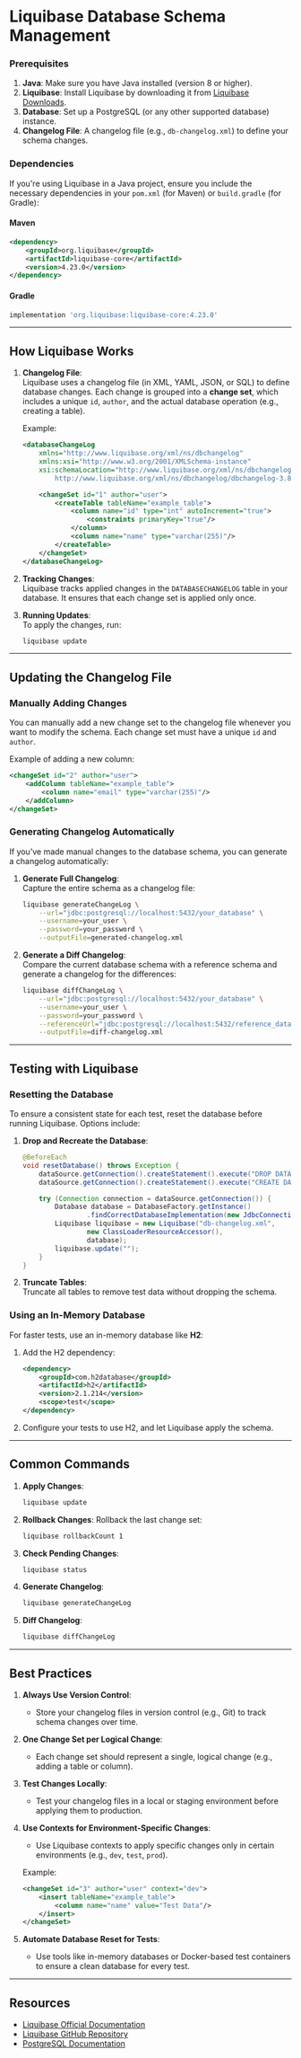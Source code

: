  
# **Liquibase Database Schema Management**
 
### **Prerequisites**
1. **Java**: Make sure you have Java installed (version 8 or higher).
2. **Liquibase**: Install Liquibase by downloading it from [Liquibase Downloads](https://www.liquibase.org/download).
3. **Database**: Set up a PostgreSQL (or any other supported database) instance.
4. **Changelog File**: A changelog file (e.g., `db-changelog.xml`) to define your schema changes.

### **Dependencies**
If you're using Liquibase in a Java project, ensure you include the necessary dependencies in your `pom.xml` (for Maven) or `build.gradle` (for Gradle):

#### Maven
```xml
<dependency>
    <groupId>org.liquibase</groupId>
    <artifactId>liquibase-core</artifactId>
    <version>4.23.0</version>
</dependency>
```

#### Gradle
```gradle
implementation 'org.liquibase:liquibase-core:4.23.0'
```

---

## **How Liquibase Works**

1. **Changelog File**:  
   Liquibase uses a changelog file (in XML, YAML, JSON, or SQL) to define database changes. Each change is grouped into a **change set**, which includes a unique `id`, `author`, and the actual database operation (e.g., creating a table).

   Example:
   ```xml
   <databaseChangeLog
       xmlns="http://www.liquibase.org/xml/ns/dbchangelog"
       xmlns:xsi="http://www.w3.org/2001/XMLSchema-instance"
       xsi:schemaLocation="http://www.liquibase.org/xml/ns/dbchangelog
           http://www.liquibase.org/xml/ns/dbchangelog/dbchangelog-3.8.xsd">

       <changeSet id="1" author="user">
           <createTable tableName="example_table">
               <column name="id" type="int" autoIncrement="true">
                   <constraints primaryKey="true"/>
               </column>
               <column name="name" type="varchar(255)"/>
           </createTable>
       </changeSet>
   </databaseChangeLog>
   ```

2. **Tracking Changes**:  
   Liquibase tracks applied changes in the `DATABASECHANGELOG` table in your database. It ensures that each change set is applied only once.

3. **Running Updates**:  
   To apply the changes, run:
   ```bash
   liquibase update
   ```

---

## **Updating the Changelog File**

### **Manually Adding Changes**
You can manually add a new change set to the changelog file whenever you want to modify the schema. Each change set must have a unique `id` and `author`.

Example of adding a new column:
```xml
<changeSet id="2" author="user">
    <addColumn tableName="example_table">
        <column name="email" type="varchar(255)"/>
    </addColumn>
</changeSet>
```

### **Generating Changelog Automatically**
If you’ve made manual changes to the database schema, you can generate a changelog automatically:

1. **Generate Full Changelog**:  
   Capture the entire schema as a changelog file:
   ```bash
   liquibase generateChangeLog \
       --url="jdbc:postgresql://localhost:5432/your_database" \
       --username=your_user \
       --password=your_password \
       --outputFile=generated-changelog.xml
   ```

2. **Generate a Diff Changelog**:  
   Compare the current database schema with a reference schema and generate a changelog for the differences:
   ```bash
   liquibase diffChangeLog \
       --url="jdbc:postgresql://localhost:5432/your_database" \
       --username=your_user \
       --password=your_password \
       --referenceUrl="jdbc:postgresql://localhost:5432/reference_database" \
       --outputFile=diff-changelog.xml
   ```

---

## **Testing with Liquibase**

### **Resetting the Database**
To ensure a consistent state for each test, reset the database before running Liquibase. Options include:

1. **Drop and Recreate the Database**:
   ```java
   @BeforeEach
   void resetDatabase() throws Exception {
       dataSource.getConnection().createStatement().execute("DROP DATABASE IF EXISTS test_db");
       dataSource.getConnection().createStatement().execute("CREATE DATABASE test_db");

       try (Connection connection = dataSource.getConnection()) {
           Database database = DatabaseFactory.getInstance()
                   .findCorrectDatabaseImplementation(new JdbcConnection(connection));
           Liquibase liquibase = new Liquibase("db-changelog.xml",
                   new ClassLoaderResourceAccessor(),
                   database);
           liquibase.update("");
       }
   }
   ```

2. **Truncate Tables**:  
   Truncate all tables to remove test data without dropping the schema.

### **Using an In-Memory Database**
For faster tests, use an in-memory database like **H2**:
1. Add the H2 dependency:
   ```xml
   <dependency>
       <groupId>com.h2database</groupId>
       <artifactId>h2</artifactId>
       <version>2.1.214</version>
       <scope>test</scope>
   </dependency>
   ```
2. Configure your tests to use H2, and let Liquibase apply the schema.

---

## **Common Commands**

1. **Apply Changes**:
   ```bash
   liquibase update
   ```

2. **Rollback Changes**:
   Rollback the last change set:
   ```bash
   liquibase rollbackCount 1
   ```

3. **Check Pending Changes**:
   ```bash
   liquibase status
   ```

4. **Generate Changelog**:
   ```bash
   liquibase generateChangeLog
   ```

5. **Diff Changelog**:
   ```bash
   liquibase diffChangeLog
   ```

---

## **Best Practices**

1. **Always Use Version Control**:
   - Store your changelog files in version control (e.g., Git) to track schema changes over time.

2. **One Change Set per Logical Change**:
   - Each change set should represent a single, logical change (e.g., adding a table or column).

3. **Test Changes Locally**:
   - Test your changelog files in a local or staging environment before applying them to production.

4. **Use Contexts for Environment-Specific Changes**:
   - Use Liquibase contexts to apply specific changes only in certain environments (e.g., `dev`, `test`, `prod`).

   Example:
   ```xml
   <changeSet id="3" author="user" context="dev">
       <insert tableName="example_table">
           <column name="name" value="Test Data"/>
       </insert>
   </changeSet>
   ```

5. **Automate Database Reset for Tests**:
   - Use tools like in-memory databases or Docker-based test containers to ensure a clean database for every test.

---

## **Resources**

- [Liquibase Official Documentation](https://www.liquibase.org/documentation)
- [Liquibase GitHub Repository](https://github.com/liquibase/liquibase)
- [PostgreSQL Documentation](https://www.postgresql.org/docs/)

